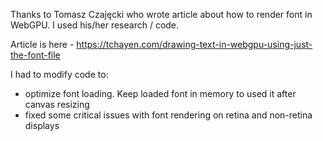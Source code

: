 Thanks to Tomasz Czajęcki who wrote article about how to render font in WebGPU. I used his/her research / code.

Article is here - https://tchayen.com/drawing-text-in-webgpu-using-just-the-font-file

I had to modify code to:
 - optimize font loading. Keep loaded font in memory to used it after canvas resizing
 - fixed some critical issues with font rendering on retina and non-retina displays